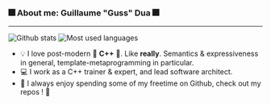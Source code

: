 ### :fireworks: About me: Guillaume "Guss" Dua :fireworks:
---

![Github stats](https://github-readme-stats.vercel.app/api?username=guillaumedua&show_icons=true&theme=tokyonight)
![Most used languages](https://github-readme-stats.vercel.app/api/top-langs/?username=guillaumedua&layout=compact&theme=tokyonight)

- :bulb: I love post-modern :star2: **C++** :star2:. Like **really**. Semantics & expressiveness in general, template-metaprogramming in particular.
- :computer: I work as a C++ trainer & expert, and lead software architect.
- :stars: I always enjoy spending some of my freetime on Github, check out my repos ! :sparkling_heart:

<!--
**GuillaumeDua/guillaumedua** is a ✨ _special_ ✨ repository because its `README.md` (this file) appears on your GitHub profile.

Here are some ideas to get you started:

- 🔭 I’m currently working on ...
- 🌱 I’m currently learning ...
- 👯 I’m looking to collaborate on ...
- 🤔 I’m looking for help with ...
- 💬 Ask me about ...
- 📫 How to reach me: ...
- 😄 Pronouns: ...
- ⚡ Fun fact: ...
-->
